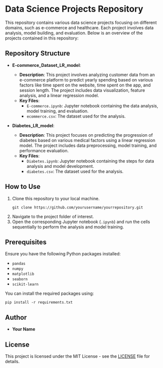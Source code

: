
# Data Science Projects Repository

This repository contains various data science projects focusing on different domains, such as e-commerce and healthcare. Each project involves data analysis, model building, and evaluation. Below is an overview of the projects contained in this repository:

## Repository Structure

- **E-commerce_Dataset_LR_model**:
  - **Description**: This project involves analyzing customer data from an e-commerce platform to predict yearly spending based on various factors like time spent on the website, time spent on the app, and session length. The project includes data visualization, feature analysis, and a linear regression model.
  - **Key Files**:
    - `E-commerce.ipynb`: Jupyter notebook containing the data analysis, model training, and evaluation.
    - `ecommerce.csv`: The dataset used for the analysis.

- **Diabetes_LR_model**:
  - **Description**: This project focuses on predicting the progression of diabetes based on various medical factors using a linear regression model. The project includes data preprocessing, model training, and performance evaluation.
  - **Key Files**:
    - `Diabetes.ipynb`: Jupyter notebook containing the steps for data analysis and model development.
    - `diabetes.csv`: The dataset used for the analysis.

## How to Use

1. Clone this repository to your local machine.
   ```
   git clone https://github.com/yourusername/yourrepository.git
   ```
2. Navigate to the project folder of interest.
3. Open the corresponding Jupyter notebook (`.ipynb`) and run the cells sequentially to perform the analysis and model training.

## Prerequisites

Ensure you have the following Python packages installed:
- `pandas`
- `numpy`
- `matplotlib`
- `seaborn`
- `scikit-learn`

You can install the required packages using:
```
pip install -r requirements.txt
```

## Author

- **Your Name**

## License

This project is licensed under the MIT License - see the [LICENSE](LICENSE) file for details.
